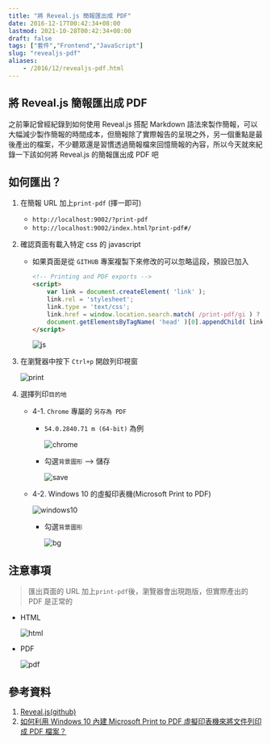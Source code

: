 ```yaml
---
title: "將 Reveal.js 簡報匯出成 PDF"
date: 2016-12-17T00:42:34+08:00
lastmod: 2021-10-28T00:42:34+08:00
draft: false
tags: ["套件","Frontend","JavaScript"]
slug: "revealjs-pdf"
aliases:
    - /2016/12/revealjs-pdf.html
---
```

## 將 Reveal.js 簡報匯出成 PDF

之前筆記曾經紀錄到如何使用 Reveal.js 搭配 Markdown 語法來製作簡報，可以大幅減少製作簡報的時間成本，但簡報除了實際報告的呈現之外，另一個重點是最後產出的檔案，不少聽眾還是習慣透過簡報檔來回憶簡報的內容，所以今天就來紀錄一下該如何將 Reveal.js 的簡報匯出成 PDF 吧

## 如何匯出？

1. 在簡報 URL 加上`print-pdf` (擇一即可)
    - `http://localhost:9002/?print-pdf`
    - `http://localhost:9002/index.html?print-pdf#/`

2. 確認頁面有載入特定 css 的 javascript
    - 如果頁面是從 `GITHUB` 專案複製下來修改的可以忽略這段，預設已加入

        ```    html
        <!-- Printing and PDF exports -->
        <script>
            var link = document.createElement( 'link' );
            link.rel = 'stylesheet';
            link.type = 'text/css';
            link.href = window.location.search.match( /print-pdf/gi ) ? 'css/print/pdf.css' : 'css/print/paper.css';
            document.getElementsByTagName( 'head' )[0].appendChild( link );
        </script>
        ```

        ![js](https://cloud.githubusercontent.com/assets/3851540/22176557/64db41e0-e048-11e6-8249-3185d24df452.png)

3. 在瀏覽器中按下 `Ctrl+p` 開啟列印視窗

    ![print](https://cloud.githubusercontent.com/assets/3851540/22176549/64b46386-e048-11e6-9013-f5ea24162300.png)

4. 選擇列印`目的地`
    - 4-1. `Chrome` 專屬的 `另存為 PDF`
        - `54.0.2840.71 m (64-bit)` 為例

            ![chrome](https://cloud.githubusercontent.com/assets/3851540/22176547/64b2aa1e-e048-11e6-9155-ef7406c0faa4.png)

        - 勾選`背景圖形` --> 儲存

            ![save](https://cloud.githubusercontent.com/assets/3851540/22176552/64b61870-e048-11e6-8d9c-8b7ca889ffe8.png)

    - 4-2. Windows 10 的虛擬印表機(Microsoft Print to PDF)

        ![windows10](https://cloud.githubusercontent.com/assets/3851540/22176560/64fd317e-e048-11e6-8c31-da8b385baa48.png)

        - 勾選`背景圖形`

            ![bg](https://cloud.githubusercontent.com/assets/3851540/22176551/64b5c0b4-e048-11e6-9efe-48c32aabdfae.png)

## 注意事項

>匯出頁面的 URL 加上`print-pdf`後，瀏覽器會出現跑版，但實際產出的 PDF 是正常的

- HTML

    ![html](https://cloud.githubusercontent.com/assets/3851540/22176559/64fbc654-e048-11e6-81a1-e80bd1f4185d.png)

- PDF

    ![pdf](https://cloud.githubusercontent.com/assets/3851540/22176555/64da5f1e-e048-11e6-9bb8-bedfc26f927a.png)

## 參考資料

1. [Reveal.js(github)](https://github.com/hakimel/reveal.js#pdf-export)
2. [如何利用 Windows 10 內建 Microsoft Print to PDF 虛擬印表機來將文件列印成 PDF 檔案？](http://key.chtouch.com/ContentView.aspx?P=2431)
